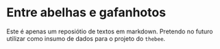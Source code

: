 # Entre abelhas e gafanhotos

Este é apenas um reposiótio de textos em markdown. Pretendo no futuro utilizar como insumo de dados para o projeto do `thebee`.
